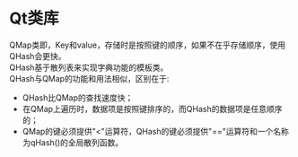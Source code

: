 # Qt类库
QMap类即，Key和value，存储时是按照键的顺序，如果不在乎存储顺序，使用QHash会更快。  
QHash基于散列表来实现字典功能的模板类。  
QHash与QMap的功能和用法相似，区别在于:
- QHash比QMap的查找速度快；
- 在QMap上遍历时，数据项是按照键排序的，而QHash的数据项是任意顺序的；
- QMap的键必须提供"<"运算符，QHash的键必须提供"=="运算符和一个名称为qHash()的全局散列函数。  
